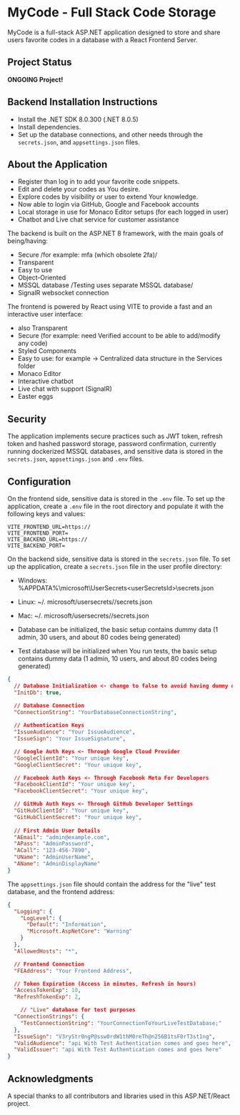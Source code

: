 # MyCode - Full Stack Code Storage

MyCode is a full-stack ASP.NET application designed to store and share users favorite codes in a database with a React Frontend Server.

## Project Status

**ONGOING Project!**

## Backend Installation Instructions
  - Install the .NET SDK 8.0.300 (.NET 8.0.5)
  - Install dependencies.
  - Set up the database connections, and other needs through the `secrets.json`, and `appsettings.json` files.
     
## About the Application
  - Register than log in to add your favorite code snippets.
  - Edit and delete your codes as You desire.
  - Explore codes by visibility or user to extend Your knowledge.
  - Now able to login via GitHub, Google and Facebook accounts
  - Local storage in use for Monaco Editor setups (for each logged in user)
  - Chatbot and Live chat service for customer assistance

The backend is built on the ASP.NET 8 framework, with the main goals of being/having:
  - Secure /for example: mfa (which obsolete 2fa)/
  - Transparent
  - Easy to use
  - Object-Oriented
  - MSSQL database /Testing uses separate MSSQL database/
  - SignalR websocket connection

The frontend is powered by React using VITE to provide a fast and an interactive user interface:
  - also Transparent
  - Secure (for example: need Verified account to be able to add/modify any code)
  - Styled Components
  - Easy to use: for example -> Centralized data structure in the Services folder
  - Monaco Editor
  - Interactive chatbot
  - Live chat with support (SignalR)
  - Easter eggs
  
## Security
The application implements secure practices such as JWT token, refresh token and hashed password storage, password confirmation, currently running dockerized MSSQL databases,
and sensitive data is stored in the `secrets.json`, `appsettings.json` and `.env` files.

## Configuration
On the frontend side, sensitive data is stored in the `.env` file. To set up the application, create a `.env` file in the root directory and populate it with the following keys and values:

```env
VITE_FRONTEND_URL=https://
VITE_FRONTEND_PORT=
VITE_BACKEND_URL=https://
VITE_BACKEND_PORT=
```

On the backend side, sensitive data is stored in the `secrets.json` file. To set up the application, create a `secrets.json` file in the user profile directory:
   - Windows: %APPDATA%\microsoft\UserSecrets\<userSecretsId>\secrets.json
   - Linux: ~/. microsoft/usersecrets/<userSecretsId>/secrets.json
   - Mac: ~/. microsoft/usersecrets/<userSecretsId>/secrets.json

  - Database can be initialized, the basic setup contains dummy data (1 admin, 30 users, and about 80 codes being generated)
  - Test database will be initialized when You run tests, the basic setup contains dummy data (1 admin, 10 users, and about 80 codes being generated)

```json
{
  // Database Initialization <- change to false to avoid having dummy data
  "InitDb": true,

  // Database Connection
  "ConnectionString": "YourDatabaseConnectionString",
  
  // Authentication Keys
  "IssueAudience": "Your IssueAudience",
  "IssueSign": "Your IssueSignature",

  // Google Auth Keys <- Through Google Cloud Provider
  "GoogleClientId": "Your unique key",
  "GoogleClientSecret": "Your unique key",

  // Facebook Auth Keys <- Through Facebook Meta For Developers
  "FacebookClientId": "Your unique key",
  "FacebookClientSecret": "Your unique key",

  // GitHub Auth Keys <- Through GitHub Developer Settings
  "GitHubClientId": "Your unique key",
  "GitHubClientSecret": "Your unique key",
  
  // First Admin User Details
  "AEmail": "admin@example.com",
  "APass": "AdminPassword",
  "ACall": "123-456-7890",
  "UName": "AdminUserName",
  "AName": "AdminDisplayName"
}
```

The `appsettings.json` file should contain the address for the "live" test database, and the frontend address:

```json
{
  "Logging": {
    "LogLevel": {
      "Default": "Information",
      "Microsoft.AspNetCore": "Warning"
    }
  },
  "AllowedHosts": "*",

  // Frontend Connection
  "FEAddress": "Your Frontend Address",

  // Token Expiration (Access in minutes, Refresh in hours)
  "AccessTokenExp": 10,
  "RefreshTokenExp": 2,

    // "Live" database for test purposes
  "ConnectionStrings": {
    "TestConnectionString": "YourConnectionToYourLiveTestDatabase;"
  },
  "IssueSign": "V3ryStr0ngP@ssw0rdW1thM0reTh@n256B1tsF0rT3st1ng",
  "ValidAudience": "api With Test Authentication comes and goes here",
  "ValidIssuer": "api With Test Authentication comes and goes here"
}
```

## Acknowledgments

A special thanks to all contributors and libraries used in this ASP.NET/React project.
